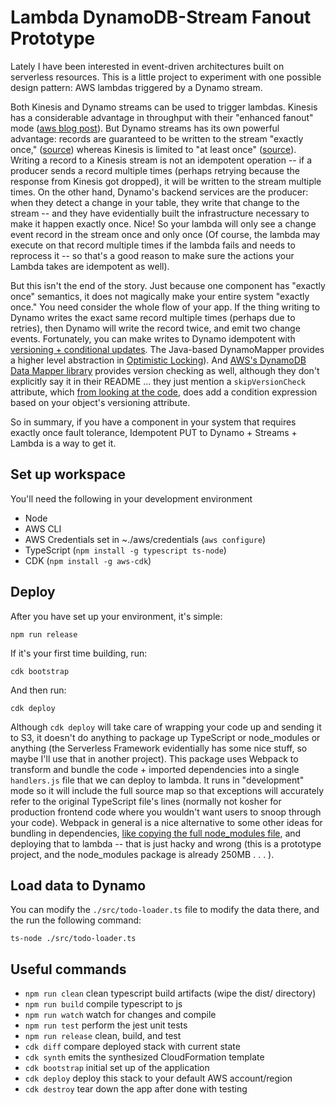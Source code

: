 # Lambda DynamoDB-Stream Fanout Prototype

Lately I have been interested in event-driven architectures built on serverless resources. This is a little project to experiment with one possible design pattern: AWS lambdas triggered by a Dynamo stream.

Both Kinesis and Dynamo streams can be used to trigger lambdas. Kinesis has a considerable advantage in throughput with their "enhanced fanout" mode ([aws blog post](https://aws.amazon.com/blogs/compute/increasing-real-time-stream-processing-performance-with-amazon-kinesis-data-streams-enhanced-fan-out-and-aws-lambda/)). But Dynamo streams has its own powerful advantage: records are guaranteed to be written to the stream "exactly once," ([source](https://docs.aws.amazon.com/amazondynamodb/latest/developerguide/Streams.html)) whereas Kinesis is limited to "at least once" ([source](https://docs.aws.amazon.com/streams/latest/dev/kinesis-record-processor-duplicates.html)). Writing a record to a Kinesis stream is not an idempotent operation -- if a producer sends a record multiple times (perhaps retrying because the response from Kinesis got dropped), it will be written to the stream multiple times. On the other hand, Dynamo's backend services are the producer: when they detect a change in your table, they write that change to the stream -- and they have evidentially built the infrastructure necessary to make it happen exactly once. Nice! So your lambda will only see a change event record in the stream once and only once (Of course, the lambda may execute on that record multiple times if the lambda fails and needs to reprocess it -- so that's a good reason to make sure the actions your Lambda takes are idempotent as well).

But this isn't the end of the story. Just because one component has "exactly once" semantics, it does not magically make your entire system "exactly once." You need consider the whole flow of your app. If the thing writing to Dynamo writes the exact same record multiple times (perhaps due to retries), then Dynamo will write the record twice, and emit two change events. Fortunately, you can make writes to Dynamo idempotent with [versioning + conditional updates](https://docs.aws.amazon.com/amazondynamodb/latest/developerguide/Expressions.ConditionExpressions.html). The Java-based DynamoMapper provides a higher level abstraction in [Optimistic Locking](https://docs.aws.amazon.com/amazondynamodb/latest/developerguide/DynamoDBMapper.OptimisticLocking.html)). And [AWS's DynamoDB Data Mapper library](https://www.npmjs.com/package/aws-dynamodb-data-mapper) provides version checking as well, although they don't explicitly say it in their README ... they just mention a `skipVersionCheck` attribute, which [from looking at the code](https://github.com/awslabs/dynamodb-data-mapper-js/blob/master/packages/dynamodb-data-mapper/src/DataMapper.ts#L453), does add a condition expression based on your object's versioning attribute.

So in summary, if you have a component in your system that requires exactly once fault tolerance, Idempotent PUT to Dynamo + Streams + Lambda is a way to get it.

## Set up workspace

You'll need the following in your development environment
- Node
- AWS CLI
- AWS Credentials set in ~./aws/credentials (`aws configure`)
- TypeScript (`npm install -g typescript ts-node`)
- CDK (`npm install -g aws-cdk`)

## Deploy

After you have set up your environment, it's simple:

```
npm run release
```

If it's your first time building, run:

```
cdk bootstrap
```

And then run:

```
cdk deploy
```

Although `cdk deploy` will take care of wrapping your code up and sending it to S3, it doesn't do anything to package up TypeScript or node_modules or anything (the Serverless Framework evidentially has some nice stuff, so maybe I'll use that in another project). This package uses Webpack to transform and bundle the code + imported dependencies into a single `handlers.js` file that we can deploy to lambda. It runs in "development" mode so it will include the full source map so that exceptions will accurately refer to the original TypeScript file's lines (normally not kosher for production frontend code where you wouldn't want users to snoop through your code). Webpack in general is a nice alternative to some other ideas for bundling in dependencies, [like copying the full node_modules file](https://github.com/aws-samples/aws-cdk-examples/issues/110), and deploying that to lambda -- that is just hacky and wrong (this is a prototype project, and the node_modules package is already 250MB . . . ).

## Load data to Dynamo

You can modify the `./src/todo-loader.ts` file to modify the data there, and the run the following command:

```
ts-node ./src/todo-loader.ts
```


## Useful commands

 * `npm run clean`   clean typescript build artifacts (wipe the dist/ directory)
 * `npm run build`   compile typescript to js
 * `npm run watch`   watch for changes and compile
 * `npm run test`    perform the jest unit tests
 * `npm run release` clean, build, and test
 * `cdk diff`        compare deployed stack with current state
 * `cdk synth`       emits the synthesized CloudFormation template
 * `cdk bootstrap`   initial set up of the application
 * `cdk deploy`      deploy this stack to your default AWS account/region
 * `cdk destroy`     tear down the app after done with testing
